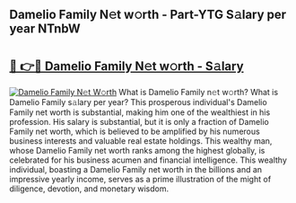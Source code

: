 ## Damelio Family N𝚎t w𝚘rth - Part-YTG S𝚊lary per year NTnbW

# <h2><a href="http://gc08ppm.nevu.top/?p=Damelio+Family">🔗 👉🔴 Damelio Family N𝚎t w𝚘rth - S𝚊lary</a></h2>

[![Damelio Family N𝚎t W𝚘rth](https://i.imgur.com/Oavwk0R.jpeg)](http://gc08ppm.nevu.top/?p=Damelio+Family)
What is Damelio Family n𝚎t w𝚘rth? What is Damelio Family s𝚊lary per year?
This prosperous individual's Damelio Family net worth is substantial, making him one of the wealthiest in his profession. His salary is substantial, but it is only a fraction of Damelio Family net worth, which is believed to be amplified by his numerous business interests and valuable real estate holdings. This wealthy man, whose Damelio Family net worth ranks among the highest globally, is celebrated for his business acumen and financial intelligence. This wealthy individual, boasting a Damelio Family net worth in the billions and an impressive yearly income, serves as a prime illustration of the might of diligence, devotion, and monetary wisdom.
